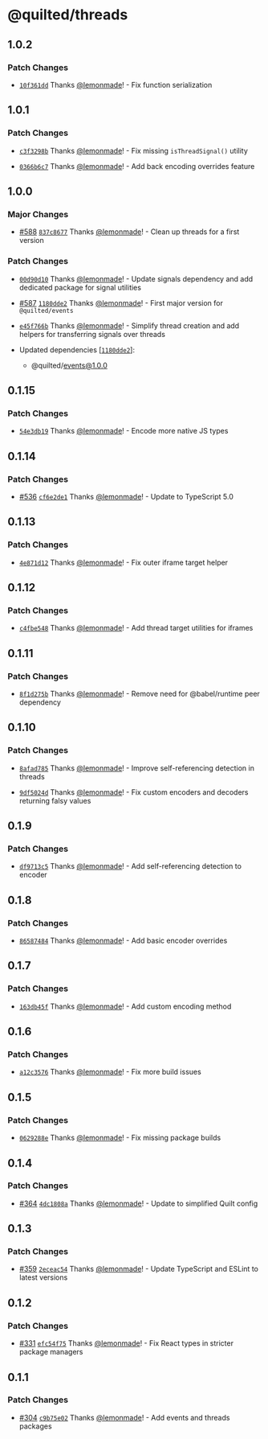 # @quilted/threads

## 1.0.2

### Patch Changes

- [`10f361dd`](https://github.com/lemonmade/quilt/commit/10f361dd60d85e5dbb2ccbfc16b3a88c55bc83ca) Thanks [@lemonmade](https://github.com/lemonmade)! - Fix function serialization

## 1.0.1

### Patch Changes

- [`c3f3298b`](https://github.com/lemonmade/quilt/commit/c3f3298b4458d939c0bfc7b83fe6ce120f4fbde8) Thanks [@lemonmade](https://github.com/lemonmade)! - Fix missing `isThreadSignal()` utility

- [`0366b6c7`](https://github.com/lemonmade/quilt/commit/0366b6c7bc321054325d036199e75fa7222913de) Thanks [@lemonmade](https://github.com/lemonmade)! - Add back encoding overrides feature

## 1.0.0

### Major Changes

- [#588](https://github.com/lemonmade/quilt/pull/588) [`837c8677`](https://github.com/lemonmade/quilt/commit/837c8677566b7e6d182496e07e9c998fc6b7802d) Thanks [@lemonmade](https://github.com/lemonmade)! - Clean up threads for a first version

### Patch Changes

- [`00d90d10`](https://github.com/lemonmade/quilt/commit/00d90d10f4eb97fe55712adcc8b34aa3d3ec1aa1) Thanks [@lemonmade](https://github.com/lemonmade)! - Update signals dependency and add dedicated package for signal utilities

- [#587](https://github.com/lemonmade/quilt/pull/587) [`1180dde2`](https://github.com/lemonmade/quilt/commit/1180dde278793006b8ae153804130cad6dab36c2) Thanks [@lemonmade](https://github.com/lemonmade)! - First major version for `@quilted/events`

- [`e45f766b`](https://github.com/lemonmade/quilt/commit/e45f766bce9e8632fe17d9e9c2e3d446d0783feb) Thanks [@lemonmade](https://github.com/lemonmade)! - Simplify thread creation and add helpers for transferring signals over threads

- Updated dependencies [[`1180dde2`](https://github.com/lemonmade/quilt/commit/1180dde278793006b8ae153804130cad6dab36c2)]:
  - @quilted/events@1.0.0

## 0.1.15

### Patch Changes

- [`54e3db19`](https://github.com/lemonmade/quilt/commit/54e3db19094207d5eb5a073cfdbe98cb9ca68372) Thanks [@lemonmade](https://github.com/lemonmade)! - Encode more native JS types

## 0.1.14

### Patch Changes

- [#536](https://github.com/lemonmade/quilt/pull/536) [`cf6e2de1`](https://github.com/lemonmade/quilt/commit/cf6e2de186d8644fad9afcedda85c05002e909e1) Thanks [@lemonmade](https://github.com/lemonmade)! - Update to TypeScript 5.0

## 0.1.13

### Patch Changes

- [`4e871d12`](https://github.com/lemonmade/quilt/commit/4e871d1235847dc472f5aab59412761d57fdeea1) Thanks [@lemonmade](https://github.com/lemonmade)! - Fix outer iframe target helper

## 0.1.12

### Patch Changes

- [`c4fbe548`](https://github.com/lemonmade/quilt/commit/c4fbe548d8f2bfd568ee21797896026148a3e37d) Thanks [@lemonmade](https://github.com/lemonmade)! - Add thread target utilities for iframes

## 0.1.11

### Patch Changes

- [`8f1d275b`](https://github.com/lemonmade/quilt/commit/8f1d275b6de0abbc6f61bcd5401555f6480eb474) Thanks [@lemonmade](https://github.com/lemonmade)! - Remove need for @babel/runtime peer dependency

## 0.1.10

### Patch Changes

- [`8afad785`](https://github.com/lemonmade/quilt/commit/8afad7855d8f8f7d9ca8f9caaa8cbfd79a6432d0) Thanks [@lemonmade](https://github.com/lemonmade)! - Improve self-referencing detection in threads

* [`9df5024d`](https://github.com/lemonmade/quilt/commit/9df5024d1594fcdc16d51c8bbb1ae7f26026ae43) Thanks [@lemonmade](https://github.com/lemonmade)! - Fix custom encoders and decoders returning falsy values

## 0.1.9

### Patch Changes

- [`df9713c5`](https://github.com/lemonmade/quilt/commit/df9713c5b296b439c5947595f47e41448b5c8282) Thanks [@lemonmade](https://github.com/lemonmade)! - Add self-referencing detection to encoder

## 0.1.8

### Patch Changes

- [`86587484`](https://github.com/lemonmade/quilt/commit/86587484846906e194bba956bbd338aa00544625) Thanks [@lemonmade](https://github.com/lemonmade)! - Add basic encoder overrides

## 0.1.7

### Patch Changes

- [`163db45f`](https://github.com/lemonmade/quilt/commit/163db45f7a398a66d4ac0bac0dc5e6c3b3a62144) Thanks [@lemonmade](https://github.com/lemonmade)! - Add custom encoding method

## 0.1.6

### Patch Changes

- [`a12c3576`](https://github.com/lemonmade/quilt/commit/a12c357693b173461f51a35fb7efdd0a9267e471) Thanks [@lemonmade](https://github.com/lemonmade)! - Fix more build issues

## 0.1.5

### Patch Changes

- [`0629288e`](https://github.com/lemonmade/quilt/commit/0629288ee4ba2e2ccfd73fbb216c3559e1a5c77e) Thanks [@lemonmade](https://github.com/lemonmade)! - Fix missing package builds

## 0.1.4

### Patch Changes

- [#364](https://github.com/lemonmade/quilt/pull/364) [`4dc1808a`](https://github.com/lemonmade/quilt/commit/4dc1808a86d15e821b218b528617430cbd8b5b48) Thanks [@lemonmade](https://github.com/lemonmade)! - Update to simplified Quilt config

## 0.1.3

### Patch Changes

- [#359](https://github.com/lemonmade/quilt/pull/359) [`2eceac54`](https://github.com/lemonmade/quilt/commit/2eceac546fa3ee3e2c4d2887ab4a6a021acb52cd) Thanks [@lemonmade](https://github.com/lemonmade)! - Update TypeScript and ESLint to latest versions

## 0.1.2

### Patch Changes

- [#331](https://github.com/lemonmade/quilt/pull/331) [`efc54f75`](https://github.com/lemonmade/quilt/commit/efc54f75cb29ec4143a8e52f577edff518014a6b) Thanks [@lemonmade](https://github.com/lemonmade)! - Fix React types in stricter package managers

## 0.1.1

### Patch Changes

- [#304](https://github.com/lemonmade/quilt/pull/304) [`c9b75e02`](https://github.com/lemonmade/quilt/commit/c9b75e02285fe6489f7a8e8b3e09d6815b918416) Thanks [@lemonmade](https://github.com/lemonmade)! - Add events and threads packages
